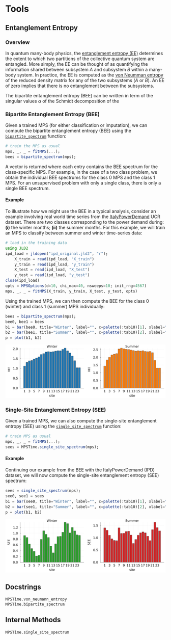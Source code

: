 # Tools

## Entanglement Entropy
### Overview
In quantum many-body physics, the [entanglement entropy (EE)](https://en.wikipedia.org/wiki/Entropy_of_entanglement) determines the extent to which two partitions of the collective quantum system are entangled.
More simply, the EE can be thought of as quantifying the information shared between subsystem $A$ and subsystem $B$ within a many-body system.
In practice, the EE is computed as the [von Neumman entropy](https://en.wikipedia.org/wiki/Von_Neumann_entropy) of the reduced density matrix for any of the two subsystems ($A$ or $B$). 
An EE of zero implies that there is no entanglement between the subsystems.

The bipartite entanglement entropy (BEE) can be written in term of the singular values $\alpha$ of the Schmidt decomposition of the

### Bipartite Entanglement Entropy (BEE)
Given a trained MPS (for either classification or imputation), we can compute the bipartite entanglement entropy (BEE) using
the [`bipartite_spectrum`](@ref) function:
```Julia
# train the MPS as usual
mps, _, _ = fitMPS(...);
bees = bipartite_spectrum(mps);
``` 
A vector is returned where each entry contains the BEE spectrum for the class-specific MPS. 
For example, in the case of a two class problem, we obtain the individual BEE spectrums for the class 0 MPS and the class 1 MPS. 
For an unsupervised problem with only a single class, there is only a single BEE spectrum. 
#### Example
To illustrate how we might use the BEE in a typical analysis, consider an example involving real world time series from the [ItalyPowerDemand](https://www.timeseriesclassification.com/description.php?Dataset=ItalyPowerDemand) UCR dataset. 
There are two classes corresponding to the power demand during: __(i)__ the winter months; __(ii)__ the summer months. 
For this example, we will train an MPS to classify between summer and winter time-series data:
```Julia
# load in the training data
using JLD2
ipd_load = jldopen("ipd_original.jld2", "r");
    X_train = read(ipd_load, "X_train")
    y_train = read(ipd_load, "y_train")
    X_test = read(ipd_load, "X_test")
    y_test = read(ipd_load, "y_test")
close(ipd_load)
opts = MPSOptions(d=10, chi_max=40, nsweeps=10; init_rng=4567)
mps, _, _ = fitMPS(X_train, y_train, X_test, y_test, opts)
```
Using the trained MPS, we can then compute the BEE for the class 0 (winter) and class 1 (summer) MPS individually:
```Julia
bees = bipartite_spectrum(mps);
bee0, bee1 = bees
b1 = bar(bee0, title="Winter", label="", c=palette(:tab10)[1], xlabel="site", ylabel="entanglement entropy");
b2 = bar(bee1, title="Summer", label="", c=palette(:tab10)[2], xlabel="site", ylabel="entanglement entropy");
p = plot(b1, b2)
```
![](./figures/tools/ipd_bee.svg)

### Single-Site Entanglement Entropy (SEE)
Given a trained MPS, we can also compute the single-site entanglement entropy (SEE) using the [`single_site_spectrum`](@ref) function:
```Julia
# train MPS as usual
mps, _, _ = fitMPS(...);
sees = MPSTime.single_site_spectrum(mps);
``` 
#### Example
Continuing our example from the BEE with the ItalyPowerDemand (IPD) dataset, we will now compute the single-site entanglement entropy (SEE) spectrum:
```Julia
sees = single_site_spectrum(mps);
see0, see1 = sees
b1 = bar(see0, title="Winter", label="", c=palette(:tab10)[1], xlabel="site", ylabel="SEE");
b2 = bar(see1, title="Summer", label="", c=palette(:tab10)[2], xlabel="site", ylabel="SEE");
p = plot(b1, b2)
```
![](./figures/tools/ipd_see.svg)

## Docstrings
```@docs
MPSTime.von_neumann_entropy
MPSTime.bipartite_spectrum
```

## Internal Methods
```@docs
MPSTime.single_site_spectrum
```
